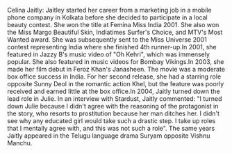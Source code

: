 Celina Jaitly: Jaitley started her career from a marketing job in a mobile phone company in Kolkata before she decided to participate in a local beauty contest. She won the title at Femina Miss India 2001. She also won the Miss Margo Beautiful Skin, Indiatimes Surfer's Choice, and MTV's Most Wanted award. She was subsequently sent to the Miss Universe 2001 contest representing India where she finished 4th runner-up.In 2001, she featured in Jazzy B's music video of "Oh Kehri", which was immensely popular. She also featured in music videos for Bombay Vikings.In 2003, she made her film debut in Feroz Khan's Janasheen. The movie was a moderate box office success in India. For her second release, she had a starring role opposite Sunny Deol in the romantic action Khel, but the feature was poorly received and earned little at the box office.In 2004, Jaitly turned down the lead role in Julie. In an interview with Stardust, Jaitly commented: "I turned down Julie because I didn't agree with the reasoning of the protagonist in the story, who resorts to prostitution because her man ditches her. I didn't see why any educated girl would take such a drastic step. I take up roles that I mentally agree with, and this was not such a role". The same years Jaitly appeared in the Telugu language drama Suryam opposite Vishnu Manchu.
